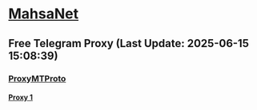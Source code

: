 
# [MahsaNet](https://t.me/mahsa_net)
## Free Telegram Proxy (Last Update: 2025-06-15 15:08:39)
### [ProxyMTProto](https://t.me/ProxyMTProto)
#### [Proxy 1](tg://proxy?server=124.iropt-i.ir&port=443&secret=7gAA8A8Pd1VV____9QBuLmltZWRpYS5zdGVhbXBvd2VyZWQuY29t)

    